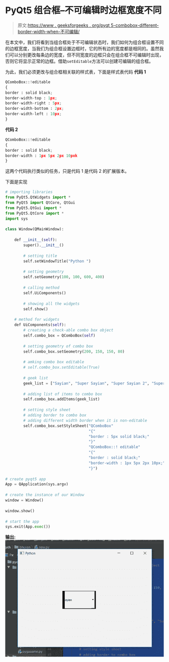 # PyQt5 组合框–不可编辑时边框宽度不同

> 原文:[https://www . geeksforgeeks . org/pyqt 5-combobox-different-border-width-when-不可编辑/](https://www.geeksforgeeks.org/pyqt5-combobox-different-border-width-when-non-editable/)

在本文中，我们将看到当组合框处于不可编辑状态时，我们如何为组合框设置不同的边框宽度，当我们为组合框设置边框时，它的所有边的宽度都是相同的。虽然我们可以分别更改每条边的宽度，但不同宽度的边框只会在组合框不可编辑时出现，否则它将显示正常的边框。借助`setEditable`方法可以创建可编辑的组合框。

为此，我们必须更改与组合框相关联的样式表，下面是样式表代码
**代码 1**

```py
QComboBox::!editable
{
border : solid black;
border-width-top : 1px;
border-width-right : 5px;
border-width-bottom : 2px;
border-width-left : 10px;
}

```

**代码 2**

```py
QComboBox::!editable
{
border : solid black;
border-width : 1px 5px 2px 10pxk
}

```

这两个代码执行类似的任务，只是代码 1 是代码 2 的扩展版本。

下面是实现

```py
# importing libraries
from PyQt5.QtWidgets import * 
from PyQt5 import QtCore, QtGui
from PyQt5.QtGui import * 
from PyQt5.QtCore import * 
import sys

class Window(QMainWindow):

    def __init__(self):
        super().__init__()

        # setting title
        self.setWindowTitle("Python ")

        # setting geometry
        self.setGeometry(100, 100, 600, 400)

        # calling method
        self.UiComponents()

        # showing all the widgets
        self.show()

    # method for widgets
    def UiComponents(self):
        # creating a check-able combo box object
        self.combo_box = QComboBox(self)

        # setting geometry of combo box
        self.combo_box.setGeometry(200, 150, 150, 80)

        # amking combo box editable
        # self.combo_box.setEditable(True)

        # geek list
        geek_list = ["Sayian", "Super Sayian", "Super Sayian 2", "Super Sayian B"]

        # adding list of items to combo box
        self.combo_box.addItems(geek_list)

        # setting style sheet
        # adding border to combo box
        # adding different width border when it is non-editable
        self.combo_box.setStyleSheet("QComboBox"
                                     "{"
                                     "border : 5px solid black;"
                                     "}"
                                     "QComboBox::! editable"
                                     "{"
                                     "border : solid black;"
                                     "border-width : 1px 5px 2px 10px;"
                                     "}")

# create pyqt5 app
App = QApplication(sys.argv)

# create the instance of our Window
window = Window()

window.show()

# start the app
sys.exit(App.exec())
```

**输出:**
![](img/a78300f90c63af3a2ecad6106fa91697.png)